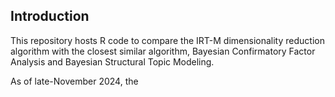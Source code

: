 ## Introduction

This repository hosts R code to compare the IRT-M dimensionality reduction algorithm with the closest similar algorithm, Bayesian Confirmatory Factor Analysis and Bayesian Structural Topic Modeling.

As of late-November 2024, the 
